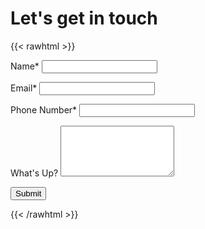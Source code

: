 # Let's get in touch

{{< rawhtml >}}

<form action="https://docs.google.com/forms/d/e/1FAIpQLSdGJn5M0au_ywQILZzVWWskVgc_VjYVozoHr0I7Vff4SKrCng/formResponse" method="post" target="hidden_iframe" onsubmit="submitted=true">
  <label>Name*</label>
        <input type="text" placeholder="" class="form-input" name="entry.384283789" required>

  <label>Email*</label>
        <input type="email" placeholder="" class="form-input" name="entry.221041056" required>

   <label>Phone Number*</label>
        <input type="text" placeholder="" class="form-input" name="entry.1860059177" required>

   <label>What's Up?</label>
        <textarea rows="5" placeholder="" class="form-input" name="entry.932628819" ></textarea>

   <button type="submit">Submit</button>
</form>

<link rel="stylesheet" href="/static/CSS/form.css">
{{< /rawhtml >}}
